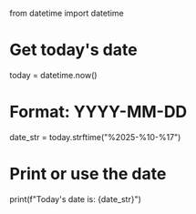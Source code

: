 from datetime import datetime

# Get today's date
today = datetime.now()

# Format: YYYY-MM-DD
date_str = today.strftime("%2025-%10-%17")

# Print or use the date
print(f"Today's date is: {date_str}")